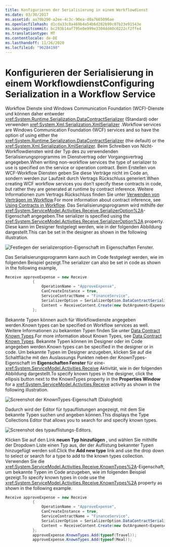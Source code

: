 ```yaml
---
title: Konfigurieren der Serialisierung in einem Workflowdienst
ms.date: 03/30/2017
ms.assetid: aa70b290-a2ee-4c3c-90ea-d0a7665096ae
ms.openlocfilehash: d1cda33c8a469b4a54b6d282b99c07b23e91543e
ms.sourcegitcommit: bc293b14af795e0e999e3304dd40c0222cf2ffe4
ms.translationtype: MT
ms.contentlocale: de-DE
ms.lasthandoff: 11/26/2020
ms.locfileid: "96284198"
---
```

# <a name="configuring-serialization-in-a-workflow-service"></a><span data-ttu-id="c588f-102">Konfigurieren der Serialisierung in einem Workflowdienst</span><span class="sxs-lookup"><span data-stu-id="c588f-102">Configuring Serialization in a Workflow Service</span></span>

<span data-ttu-id="c588f-103">Workflow Dienste sind Windows Communication Foundation (WCF)-Dienste und können daher entweder <xref:System.Runtime.Serialization.DataContractSerializer> (Standard) oder verwenden <xref:System.Xml.Serialization.XmlSerializer> .</span><span class="sxs-lookup"><span data-stu-id="c588f-103">Workflow services are Windows Communication Foundation (WCF) services and so have the option of using either the <xref:System.Runtime.Serialization.DataContractSerializer> (the default) or the <xref:System.Xml.Serialization.XmlSerializer>.</span></span> <span data-ttu-id="c588f-104">Beim Schreiben von Nicht-Workflowdiensten wird der Typ des zu verwendenden Serialisierungsprogramms im Dienstvertrag oder Vorgangsvertrag angegeben.</span><span class="sxs-lookup"><span data-stu-id="c588f-104">When writing non-workflow services the type of serializer to use is specified on the service or operation contract.</span></span> <span data-ttu-id="c588f-105">Beim Erstellen von WCF-Workflow Diensten geben Sie diese Verträge nicht im Code an, sondern werden zur Laufzeit durch Vertrags Rückschluss generiert.</span><span class="sxs-lookup"><span data-stu-id="c588f-105">When creating WCF workflow services you don’t specify these contracts in code, but rather they are generated at runtime by contract inference.</span></span> <span data-ttu-id="c588f-106">Weitere Informationen zum Vertrags Rückschluss finden Sie unter  [Verwenden von Verträgen im Workflow](using-contracts-in-workflow.md).</span><span class="sxs-lookup"><span data-stu-id="c588f-106">For more information about contract inference, see  [Using Contracts in Workflow](using-contracts-in-workflow.md).</span></span>  <span data-ttu-id="c588f-107">Das Serialisierungsprogramm wird mithilfe der <xref:System.ServiceModel.Activities.Receive.SerializerOption%2A>-Eigenschaft angegeben.</span><span class="sxs-lookup"><span data-stu-id="c588f-107">The serializer is specified using the <xref:System.ServiceModel.Activities.Receive.SerializerOption%2A> property.</span></span> <span data-ttu-id="c588f-108">Diese kann im Designer festgelegt werden, wie in der folgenden Abbildung dargestellt.</span><span class="sxs-lookup"><span data-stu-id="c588f-108">This can be set in the designer as shown in the following illustration.</span></span>  
  
 ![Festlegen der serializeroption-Eigenschaft im Eigenschaften Fenster.](./media/configuring-serialization-in-a-workflow-service/setting-serializer-property.png)  
  
 <span data-ttu-id="c588f-110">Das Serialisierungsprogramm kann auch im Code festgelegt werden, wie im folgenden Beispiel gezeigt.</span><span class="sxs-lookup"><span data-stu-id="c588f-110">The serializer can also be set in code as shown in the following example,</span></span>  
  
```csharp  
Receive approveExpense = new Receive  
            {  
                OperationName = "ApproveExpense",  
                CanCreateInstance = true,  
                ServiceContractName = "FinanceService",  
                SerializerOption = SerializerOption.DataContractSerializer,  
                Content = ReceiveContent.Create(new OutArgument<Expense>(expense))  
            };  
```  
  
  <span data-ttu-id="c588f-111">Bekannte Typen können auch für Workflowdienste angegeben werden.</span><span class="sxs-lookup"><span data-stu-id="c588f-111">Known types can be specified on Workflow services as well.</span></span> <span data-ttu-id="c588f-112">Weitere Informationen zu bekannten Typen finden Sie unter [Data Contract Known Types](data-contract-known-types.md).</span><span class="sxs-lookup"><span data-stu-id="c588f-112">For more information about Known Types, see [Data Contract Known Types](data-contract-known-types.md).</span></span> <span data-ttu-id="c588f-113">Bekannte Typen können im Designer oder im Code angegeben werden.</span><span class="sxs-lookup"><span data-stu-id="c588f-113">Known types can be specified in the designer or in code.</span></span> <span data-ttu-id="c588f-114">Um bekannte Typen im Designer anzugeben, klicken Sie auf die Schaltfläche mit den Auslassungs Punkten neben der KnownTypes-Eigenschaft im **Eigenschaften Fenster** für eine- <xref:System.ServiceModel.Activities.Receive> Aktivität, wie in der folgenden Abbildung dargestellt.</span><span class="sxs-lookup"><span data-stu-id="c588f-114">To specify known types in the designer, click the ellipsis button next to the KnownTypes property in the **Properties Window** for a <xref:System.ServiceModel.Activities.Receive> activity as shown in the following illustration.</span></span>
  
 ![Screenshot der KnownTypes-Eigenschaft (Dialogfeld)](./media/configuring-serialization-in-a-workflow-service/known-types-properties.png)  
  
 <span data-ttu-id="c588f-116">Dadurch wird der Editor für typauflistungen angezeigt, mit dem Sie bekannte Typen suchen und angeben können.</span><span class="sxs-lookup"><span data-stu-id="c588f-116">This displays the Type Collections Editor that allows you to search for and specify known types.</span></span>  
  
 ![Screenshot des typauflistungs-Editors.](./media/configuring-serialization-in-a-workflow-service/type-collection-editor.gif)  
  
 <span data-ttu-id="c588f-118">Klicken Sie auf den Link **neuen Typ hinzufügen** , und wählen Sie mithilfe der Dropdown Liste einen Typ aus, der der Auflistung bekannter Typen hinzugefügt werden soll.</span><span class="sxs-lookup"><span data-stu-id="c588f-118">Click the **Add new type** link and use the drop down to select or search for a type to add to the known types collection.</span></span> <span data-ttu-id="c588f-119">Verwenden Sie die <xref:System.ServiceModel.Activities.Receive.KnownTypes%2A>-Eigenschaft, um bekannte Typen im Code anzugeben, wie im folgenden Beispiel gezeigt.</span><span class="sxs-lookup"><span data-stu-id="c588f-119">To specify known types in code use the <xref:System.ServiceModel.Activities.Receive.KnownTypes%2A> property as shown in the following example.</span></span>  
  
```csharp
Receive approveExpense = new Receive  
            {  
                OperationName = "ApproveExpense",  
                CanCreateInstance = true,  
                ServiceContractName = "FinanceService",  
                SerializerOption = SerializerOption.DataContractSerializer,  
                Content = ReceiveContent.Create(new OutArgument<Expense>(expense))  
            };  
            approveExpense.KnownTypes.Add(typeof(Travel));  
            approveExpense.KnownTypes.Add(typeof(Meal));  
```
